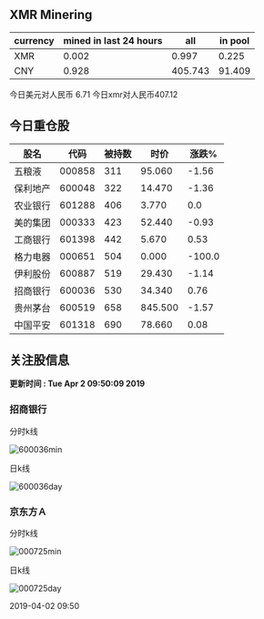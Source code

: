 ## XMR Minering

|currency|mined in last 24 hours|all|in pool|
|---|---|---|---|
|XMR|0.002|0.997|0.225|
|CNY|0.928|405.743|91.409|

今日美元对人民币 6.71	今日xmr对人民币407.12


## 今日重仓股 

|股名|代码|被持数|时价|涨跌%|
|---|---|---|---|---|
|五粮液|000858|311|95.060|-1.56|
|保利地产|600048|322|14.470|-1.36|
|农业银行|601288|406|3.770|0.0|
|美的集团|000333|423|52.440|-0.93|
|工商银行|601398|442|5.670|0.53|
|格力电器|000651|504|0.000|-100.0|
|伊利股份|600887|519|29.430|-1.14|
|招商银行|600036|530|34.340|0.76|
|贵州茅台|600519|658|845.500|-1.57|
|中国平安|601318|690|78.660|0.08|

## 关注股信息
**更新时间 : Tue Apr  2 09:50:09 2019**
### 招商银行 
分时k线

![600036min](http://image.sinajs.cn/newchart/min/n/sh600036.gif)

日k线

![600036day](http://image.sinajs.cn/newchart/daily/n/sh600036.gif)

### 京东方Ａ 
分时k线

![000725min](http://image.sinajs.cn/newchart/min/n/sz000725.gif)

日k线

![000725day](http://image.sinajs.cn/newchart/daily/n/sz000725.gif)

2019-04-02 09:50